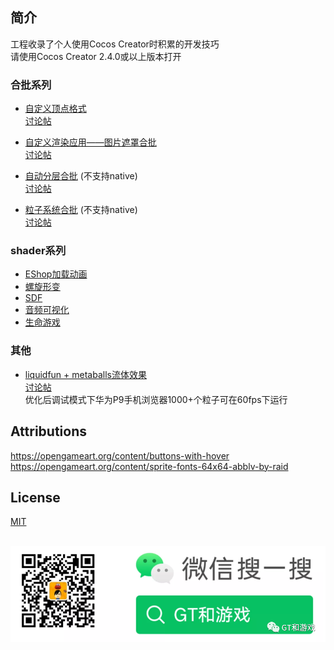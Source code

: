 ## 简介
工程收录了个人使用Cocos Creator时积累的开发技巧</br>
请使用Cocos Creator 2.4.0或以上版本打开

### 合批系列
* [自定义顶点格式](http://caogtaa.gitee.io/ccdemos/?scene=SceneCustomVertexFormat)</br>
[讨论帖](https://forum.cocos.org/t/topic/95087)

* [自定义渲染应用——图片遮罩合批](http://caogtaa.gitee.io/ccdemos/?scene=SceneAvatars)</br>
[讨论帖](https://forum.cocos.org/t/topic/95986)

* [自动分层合批](http://caogtaa.gitee.io/ccdemos/?scene=SceneLayeredBatchingScrollView) (不支持native)</br>
[讨论帖](https://forum.cocos.org/t/postrender-demo/95201)

* [粒子系统合批](http://caogtaa.gitee.io/ccdemos/?scene=SceneParticlesBatching) (不支持native)</br>
[讨论帖](https://forum.cocos.org/t/topic/95087/47?u=caogtaa)

### shader系列
* [EShop加载动画](http://caogtaa.gitee.io/ccdemos?scene=SceneEnterEShop)
* [螺旋形变](http://caogtaa.gitee.io/ccdemos/?scene=SceneSpiralZoom)
* [SDF](http://caogtaa.gitee.io/ccdemos/?scene=SceneSDF)
* [音频可视化](http://caogtaa.gitee.io/ccdemos?scene=SceneVisualizeMusic)
* [生命游戏](http://caogtaa.gitee.io/ccdemos?scene=SceneCellularAutomata)

### 其他
* [liquidfun + metaballs流体效果](http://caogtaa.gitee.io/ccdemos/?scene=SceneMetaBalls)</br>
[讨论帖](https://forum.cocos.org/t/topic/97137)</br>
优化后调试模式下华为P9手机浏览器1000+个粒子可在60fps下运行


## Attributions
https://opengameart.org/content/buttons-with-hover</br>
https://opengameart.org/content/sprite-fonts-64x64-abblv-by-raid


## License
[MIT](https://opensource.org/licenses/MIT)

<br />![image.png](img/640.png)<br />

